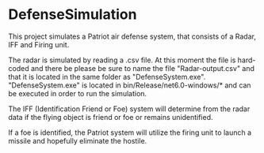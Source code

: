 # DefenseSimulation

This project simulates a Patriot air defense system, that consists of a Radar, IFF and Firing unit.

The radar is simulated by reading a .csv file. At this moment the file is hard-coded and there be please be sure to name the file
"Radar-output.csv" and that it is located in the same folder as "DefenseSystem.exe".
"DefenseSystem.exe" is located in bin/Release/net6.0-windows/* and can be executed in order to run the simulation.

The IFF (Identification Friend or Foe) system will determine from the radar data if the flying object is friend or foe or remains unidentified.

If a foe is identified, the Patriot system will utilize the firing unit to launch a missile and hopefully eliminate the hostile.
